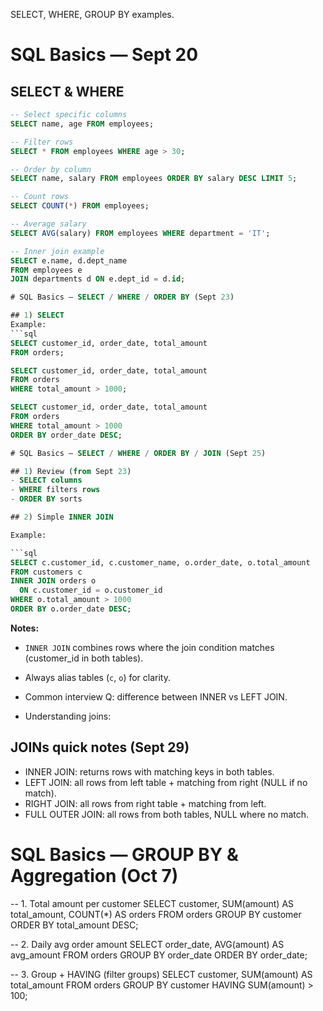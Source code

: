 SELECT, WHERE, GROUP BY examples.

# SQL Basics — Sept 20

## SELECT & WHERE
```sql
-- Select specific columns
SELECT name, age FROM employees;

-- Filter rows
SELECT * FROM employees WHERE age > 30;

-- Order by column
SELECT name, salary FROM employees ORDER BY salary DESC LIMIT 5;

-- Count rows
SELECT COUNT(*) FROM employees;

-- Average salary
SELECT AVG(salary) FROM employees WHERE department = 'IT';

-- Inner join example
SELECT e.name, d.dept_name
FROM employees e
JOIN departments d ON e.dept_id = d.id;

# SQL Basics — SELECT / WHERE / ORDER BY (Sept 23)

## 1) SELECT
Example:
```sql
SELECT customer_id, order_date, total_amount
FROM orders;

SELECT customer_id, order_date, total_amount
FROM orders
WHERE total_amount > 1000;

SELECT customer_id, order_date, total_amount
FROM orders
WHERE total_amount > 1000
ORDER BY order_date DESC;

# SQL Basics — SELECT / WHERE / ORDER BY / JOIN (Sept 25)

## 1) Review (from Sept 23)
- SELECT columns
- WHERE filters rows
- ORDER BY sorts

## 2) Simple INNER JOIN

Example:

```sql
SELECT c.customer_id, c.customer_name, o.order_date, o.total_amount
FROM customers c
INNER JOIN orders o
  ON c.customer_id = o.customer_id
WHERE o.total_amount > 1000
ORDER BY o.order_date DESC;
```

**Notes:**
- `INNER JOIN` combines rows where the join condition matches (customer_id in both tables).
- Always alias tables (`c`, `o`) for clarity.
- Common interview Q: difference between INNER vs LEFT JOIN.

- Understanding joins:

## JOINs quick notes (Sept 29)
- INNER JOIN: returns rows with matching keys in both tables.
- LEFT JOIN: all rows from left table + matching from right (NULL if no match).
- RIGHT JOIN: all rows from right table + matching from left.
- FULL OUTER JOIN: all rows from both tables, NULL where no match.

# SQL Basics — GROUP BY & Aggregation (Oct 7)

-- 1. Total amount per customer
SELECT customer, SUM(amount) AS total_amount, COUNT(*) AS orders
FROM orders
GROUP BY customer
ORDER BY total_amount DESC;

-- 2. Daily avg order amount
SELECT order_date, AVG(amount) AS avg_amount
FROM orders
GROUP BY order_date
ORDER BY order_date;

-- 3. Group + HAVING (filter groups)
SELECT customer, SUM(amount) AS total_amount
FROM orders
GROUP BY customer
HAVING SUM(amount) > 100;

